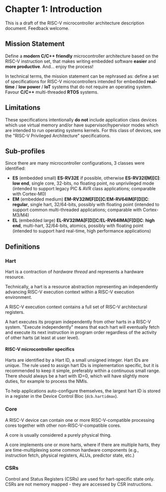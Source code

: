 # Chapter 1: Introduction

This is a draft of the RISC-V microcontroller architecture description document. 
Feedback welcome. 

## Mission Statement

Define a **modern C/C++ friendly** microcontroller architecture based on the RISC-V 
instruction set, that makes writing embedded software **easier** and **more productive**. 
And... enjoy the process!

In technical terms, the mission statement can be rephrased as: define a set of 
specifications for RISC-V microcontrollers intended for embedded **real-time** 
/ **low power** / **IoT** systems that do not require an operating system. 
Favour **C/C++** multi-threaded **RTOS** systems.

## Limitations

These specifications intentionally **do not** include application class devices which 
use virtual memory and/or have supervisor/hypervisor modes which are intended to run 
operating systems kernels. For this class of devices, see the "RISC-V Privileged 
Architecture" specifications.

## Sub-profiles

Since there are many microcontroller configurations, 3 classes were identified:

- **ES** (embedded small) **ES-RV32E** if possible, otherwise **ES-RV32I[M][C]**: 
**low end**, single core, 
32-bits, no floating point, no unprivileged mode (intended to support legacy PIC & AVR class
applications; comparable with Cortex-M0)
- **EM** (embedded medium) **EM-RV32IM[F[D]]C**/**EM-RV64IM[F[D]]C**: 
**regular**, single hart, 32/64-bits, possibly with floating point 
(intended to support common multi-threaded applications; comparable with 
Cortex-M3/M4)
- **EL** (embedded large) **EL-RV32IMA[F[D]]C**/**EL-RV64IMA[F[D]]C**: 
**high end**, multi-hart, 32/64-bits, atomics, possibly with floating point
(intended to support hard real-time, high performance applications)

## Definitions

### Hart

Hart is a contraction of _hardware thread_ and represents a hardware resource. 

Technically, a hart is a resource abstraction representing an independently 
advancing RISC-V execution context within a RISC-V execution environment. 

A RISC-V execution context contains a full set of RISC-V architectural registers.

A hart executes its program independently from other harts in a RISC-V system. 
"Execute independently" means that each hart will 
eventually fetch and execute its next instruction in program order regardless 
of the activity of other harts (at least at user level). 

#### RISC-V microcontroller specifics

Harts are identified by a Hart ID, a small unsigned integer. Hart IDs are unique. 
The rule used to assign hart IDs is implementation specific, but it is recommended 
to keep it simple, preferably within a continuous small range. There should always 
be a hart with ID=0, which will have slightly more duties, for example to process 
the NMIs. 

To help applications auto-configure themselves, the largest hart ID is stored in 
a register in the Device Control Bloc (`dcb.hartidmax`).

### Core

A RISC-V device can contain one or more RISC-V-compatible processing cores 
together with other non-RISC-V-compatible cores.

A core is usually considered a purely physical thing.

A core implements one or more harts, where if there are multiple harts, they are 
time-multiplexing some common hardware components (e.g., instruction fetch, 
physical registers, ALUs, predictor state, etc.)

### CSRs

Control and Status Registers (CSRs) are used for hart-specific state only. CSRs 
are not memory mapped - they are accessed by CSR instructions.

